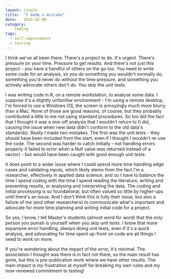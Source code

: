 ```yaml
---
layout: single
title:  "I made a mistake"
date:   2025-02-09
category:
    coding
tags:
  - self-improvement
  - testing
---
```


I think we've all been there. There's a project to do. It's urgent. There's pressure on your time. Pressure to get results. And there's not just this project - you have a handful of others on the go too. You need to write some code for an analysis, so you do something you wouldn't normally do, something you'd never do without the time pressure, and something you actively advocate others don't do. You skip the unit tests.

I was writing code in R, on a remote workstation, to analyse some data. I suppose it's a slightly unfamiliar environment - I'm using a remote desktop, I'm forced to use a Windows OS, the screen is annoyingly much more blurry than a Mac. None of those are good reasons, of course, but they probably contributed a little to me not using standard procedures. So too did the fact that I thought it was a one-off analysis that I wouldn't return to (I did, causing the issue when new data didn't conform to the old data's standards). Really I made two mistakes. The first was the unit tests - they should have been included from the start, even if I thought I wouldn't re-use the code. The second was harder to catch initially - not handling errors properly (I failed to error when a Null value was returned instead of a vector) - but would have been caught with good enough unit tests. 

It does point to a wider issue where I could spend more time handling edge cases and validating inputs, which likely stems from the fact I'm a researcher, effectively in applied data science, and so I have to balance the time I spend coding with the time I spend reading the literature, writing and presenting results, or analysing and interpreting the data. The coding and initial processing is so foundational, but often valued so little by higher-ups until there's an issue. And I don't think this is fully their issue, but also a failure of me (and other researchers) to communicate what's important and advocate for more time planning and writing initial code for a project.

So yes, I know, I tell Master's students (almost word for word) that the only person you punish is yourself when you skip unit tests. I know that more expansive error handling, *always* doing unit tests, even if it's a quick analysis, and advocating for time spent up-front on code are all things I need to work on more.

If you're wondering about the impact of the error, it's minimal. The association I thought was there is in fact not there, so the main result has gone, but this is pre-publication work where we have other results. The main impact is my frustration at myself for breaking my own rules and my now-renewed commitment to testing!